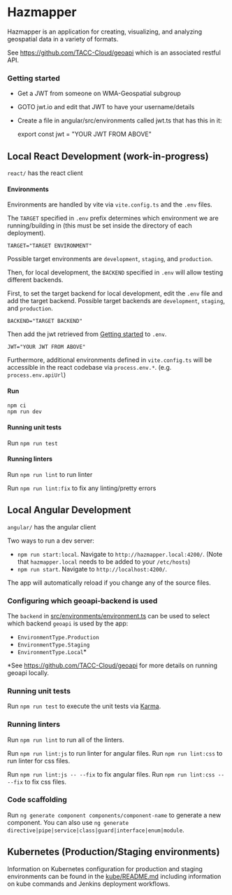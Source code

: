 # Hazmapper

Hazmapper is an application for creating, visualizing, and analyzing geospatial data in a variety of formats.

See https://github.com/TACC-Cloud/geoapi which is an associated restful API.

### Getting started
- Get a JWT from someone on WMA-Geospatial subgroup
- GOTO jwt.io and edit that JWT to have your username/details
- Create a file in angular/src/environments called jwt.ts that has this in it:

    export const jwt = "YOUR JWT FROM ABOVE"

## Local React Development (work-in-progress)

`react/` has the react client


#### Environments

Environments are handled by vite via `vite.config.ts` and the `.env` files.


The `TARGET` specified in `.env` prefix determines which environment we are running/building in (this must be set inside the directory of each deployment).
```
TARGET="TARGET ENVIRONMENT"
```
Possible target environments are `development`, `staging`, and `production`.


Then, for local development, the `BACKEND` specified in `.env` will allow testing different backends.


First, to set the target backend for local development, edit the `.env` file and add the target backend.
Possible target backends are `development`, `staging`, and `production`.
```
BACKEND="TARGET BACKEND"
```


Then add the jwt retrieved from [Getting started](###getting-started) to `.env`.

```
JWT="YOUR JWT FROM ABOVE"
```


Furthermore, additional environments defined in `vite.config.ts` will be accessible in the react codebase via `process.env.*`. (e.g. `process.env.apiUrl`)


#### Run

```
npm ci
npm run dev
```

#### Running unit tests

Run `npm run test`


#### Running linters

Run `npm run lint` to run linter

Run `npm run lint:fix` to fix any linting/pretty errors

## Local Angular Development

`angular/` has the angular client

Two ways to run a dev server:
* `npm run start:local`. Navigate to `http://hazmapper.local:4200/`.  (Note that `hazmapper.local` needs to be added to your `/etc/hosts`)
* `npm run start`. Navigate to `http://localhost:4200/`.

The app will automatically reload if you change any of the source files.

### Configuring which geoapi-backend is used

The `backend` in [src/environments/environment.ts](src/environments/environment.ts) can be used to select which backend `geoapi` is used by the app:

* `EnvironmentType.Production`
* `EnvironmentType.Staging`
* `EnvironmentType.Local`\*

\*See https://github.com/TACC-Cloud/geoapi for more details on running geoapi locally.

### Running unit tests

Run `npm run test` to execute the unit tests via [Karma](https://karma-runner.github.io).

### Running linters

Run `npm run lint` to run all of the linters.

Run `npm run lint:js` to run linter for angular files.
Run `npm run lint:css` to run linter for css files.

Run `npm run lint:js -- --fix` to fix angular files.
Run `npm run lint:css -- --fix` to fix css files.

### Code scaffolding

Run `ng generate component components/component-name` to generate a new component. You can also use `ng generate directive|pipe|service|class|guard|interface|enum|module`.

## Kubernetes (Production/Staging environments)

Information on Kubernetes configuration for production and staging environments can be found in the [kube/README.md](kube/README.md) including information
on kube commands and Jenkins deployment workflows.
